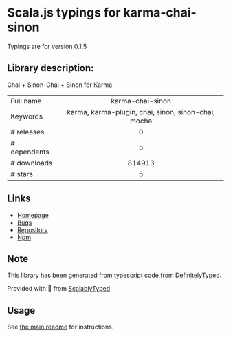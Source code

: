 
# Scala.js typings for karma-chai-sinon

Typings are for version 0.1.5

## Library description:
Chai + Sinon-Chai + Sinon for Karma

|                    |                 |
| ------------------ | :-------------: |
| Full name          | karma-chai-sinon |
| Keywords           | karma, karma-plugin, chai, sinon, sinon-chai, mocha |
| # releases         | 0 |
| # dependents       | 5 |
| # downloads        | 814913 |
| # stars            | 5 |

## Links
- [Homepage](https://github.com/tubalmartin/karma-chai-sinon)
- [Bugs](https://github.com/tubalmartin/karma-chai-sinon/issues)
- [Repository](https://github.com/tubalmartin/karma-chai-sinon)
- [Npm](https://www.npmjs.com/package/karma-chai-sinon)
    


## Note
This library has been generated from typescript code from [DefinitelyTyped](https://definitelytyped.org).

Provided with :purple_heart: from [ScalablyTyped](https://github.com/oyvindberg/ScalablyTyped)

## Usage
See [the main readme](../../readme.md) for instructions.


